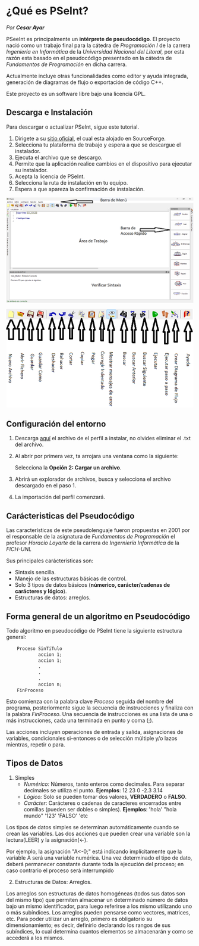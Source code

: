 # ¿Qué es PSeInt?

*Por **Cesar Ayar***

PSeeInt es principalmente un **intérprete de pseudocódigo**. El proyecto nació como un trabajo final para la cátedra de *Programación I* de la carrera *Ingeniería en Informática* de la *Universidad Nacional del Litoral*, por esta razón esta basado en el pseudocódigo presentado en la cátedra de *Fundamentos de Programación* en dicha carrera.

Actualmente incluye otras funcionalidades como editor y ayuda integrada, generación de diagramas de flujo o exportación de código C++.

Este proyecto es un software libre bajo una licencia GPL.

## Descarga e Instalación

Para descargar o actualizar PSeInt, sigue este tutorial.

1. Dirigete a su [sitio oficial](https://pseint.sourceforge.net/), el cual esta alojado en SourceForge.
2. Selecciona tu plataforma de trabajo y espera a que se descargue el instalador.
3. Ejecuta el archivo que se descargo.
4. Permite que la aplicación realice cambios en el dispositivo para ejecutar su instalador.
5. Acepta la licencia de PSeInt.
6. Selecciona la ruta de instalación en tu equipo.
7. Espera a que apareza la confirmación de instalación.

![Interfaz de PSeInt](/recursos/Interfaz%20PSeInt.png)

![Funciones de la barra PSeInt](/recursos/Botones_PSeInt.png)

## Configuración del entorno

1. Descarga [aquí](https://github.com/cesar-ayar/Pseudocodigo/blame/main/recursos/perfil_code_me) el archivo de el perfil a instalar, no olvides eliminar el .txt del archivo.
2. Al abrir por primera vez, ta arrojara una ventana como la siguiente:

      Selecciona la **Opción 2: Cargar un archivo**.
3. Abrirá un explorador de archivos, busca y selecciona el archivo descargado en el paso 1.
4. La importación del perfil comenzará.

## Carácteristicas del Pseudocódigo

Las características de este pseudolenguaje fueron propuestas en 2001 por el responsable de la asignatura de *Fundamentos de Programación* el profesor *Horacio Loyarte* de la carrera de *Ingerniería Informática* de la *FICH-UNL*

Sus principales carácterísticas son:

+ Sintaxis sencilla.
+ Manejo de las estructuras básicas de control.
+ Solo 3 tipos de datos básicos (**númerico, carácter/cadenas de carácteres y lógico**).
+ Estructuras de datos: arreglos.

## Forma general de un algoritmo en Pseudocódigo

Todo algoritmo en pseudocódigo de PSeInt tiene la siguiente estructura general:

```
    Proceso SinTiTulo
            accion 1;
            accion 1;
            .
            .
            .
            accion n;
    FinProceso
```

Esto comienza con la palabra clave *Proceso* seguida del nombre del programa, posteriormente sigue la secuencia de instrucciones y finaliza con la palabra *FinProceso*. Una secuencia de instrucciones es una lista de una o más instrucciones, cada una terminada en punto y coma (;).

Las acciones incluyen operaciones de entrada y salida, asignaciones de variables, condicionales si-entonces o de selección múltiple y/o lazos mientras, repetir o para.

## Tipos de Datos

1. Simples
    + *Numérico:* Números, tanto enteros como decimales. Para separar decimales se utiliza el punto. **Ejemplos**: 12 23 0 -2.3 3.14
    + *Lógico:* Solo se pueden tomar dos valores, **VERDADERO** o **FALSO**.
    + *Carácter*: Carácteres o cadenas de caracteres encerrados entre comillas (pueden ser dobles o simples). **Ejemplos**: 'hola' "hola mundo" '123' 'FALSO' 'etc

Los tipos de datos simples se determinan automáticamente cuando se crean las
variables. Las dos acciones que pueden crear una variable son la lectura(LEER) y
la asignación(<-).

Por ejemplo, la asignación "A<-0;" está indicando implícitamente
que la variable A será una variable numérica. Una vez determinado el tipo de dato,
deberá permanecer constante durante toda la ejecución del proceso; en caso
contrario el proceso será interrumpido

2. Estructuras de Datos: Arreglos.

Los arreglos son estructuras de datos homogéneas (todos sus datos son del
mismo tipo) que permiten almacenar un determinado número de datos bajo un
mismo identificador, para luego referirse a los mismo utilizando uno o más
subíndices. Los arreglos pueden pensarse como vectores, matrices, etc.
Para poder utilizar un arreglo, primero es obligatorio su dimensionamiento; es
decir, definirlo declarando los rangos de sus subíndices, lo cual determina cuantos
elementos se almacenarán y como se accederá a los mismos.
